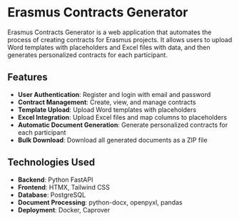 # Erasmus Contracts Generator

Erasmus Contracts Generator is a web application that automates the process of creating contracts for Erasmus projects. It allows users to upload Word templates with placeholders and Excel files with data, and then generates personalized contracts for each participant.

## Features

- **User Authentication**: Register and login with email and password
- **Contract Management**: Create, view, and manage contracts
- **Template Upload**: Upload Word templates with placeholders
- **Excel Integration**: Upload Excel files and map columns to placeholders
- **Automatic Document Generation**: Generate personalized contracts for each participant
- **Bulk Download**: Download all generated documents as a ZIP file

## Technologies Used

- **Backend**: Python FastAPI
- **Frontend**: HTMX, Tailwind CSS
- **Database**: PostgreSQL
- **Document Processing**: python-docx, openpyxl, pandas
- **Deployment**: Docker, Caprover